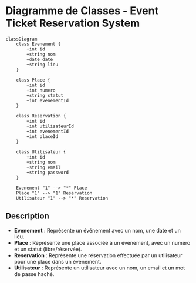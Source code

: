 # Diagramme de Classes - Event Ticket Reservation System

```mermaid
classDiagram
    class Evenement {
        +int id
        +string nom
        +date date
        +string lieu
    }

    class Place {
        +int id
        +int numero
        +string statut
        +int evenementId
    }

    class Reservation {
        +int id
        +int utilisateurId
        +int evenementId
        +int placeId
    }

    class Utilisateur {
        +int id
        +string nom
        +string email
        +string password
    }

    Evenement "1" --> "*" Place
    Place "1" --> "1" Reservation
    Utilisateur "1" --> "*" Reservation
```

## Description
- **Evenement** : Représente un événement avec un nom, une date et un lieu.
- **Place** : Représente une place associée à un événement, avec un numéro et un statut (libre/réservée).
- **Reservation** : Représente une réservation effectuée par un utilisateur pour une place dans un événement.
- **Utilisateur** : Représente un utilisateur avec un nom, un email et un mot de passe haché.
